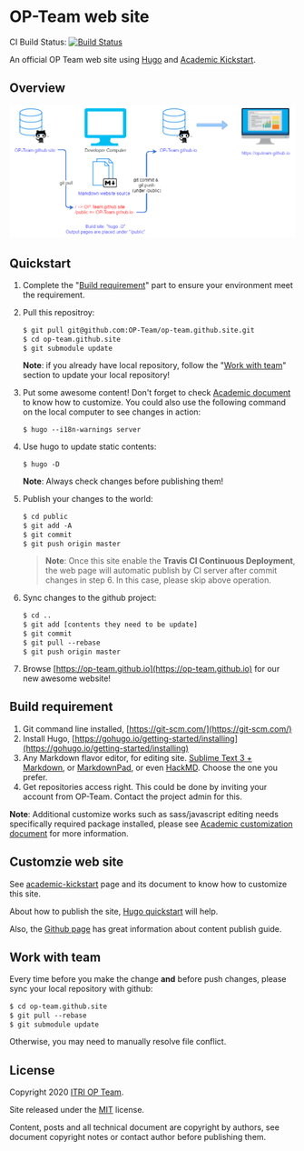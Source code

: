 # OP-Team web site

CI Build Status: [![Build Status](https://travis-ci.org/OP-Team/op-team.github.site.svg?branch=master)](https://travis-ci.org/OP-Team/op-team.github.site)

An official OP Team web site using [Hugo](https://gohugo.io/) and [Academic Kickstart](https://sourcethemes.com/academic/).

## Overview
![img](docs/images/website-deploy-flow.png)

## Quickstart

1. Complete the "[Build requirement](#build-requirement)" part to ensure your environment meet the requirement.
2. Pull this repositroy:
	```=shell
	$ git pull git@github.com:OP-Team/op-team.github.site.git
	$ cd op-team.github.site
	$ git submodule update
	```
   **Note**: if you already have local repository, follow the "[Work with team](#work-with-team)" section to update your local repository!

3. Put some awesome content! Don't forget to check [Academic document](https://sourcethemes.com/academic/docs/get-started/) to know how to customize. 
You could also use the following command on the local computer to see changes in action:
	```=shell
	$ hugo --i18n-warnings server
	```
4. Use hugo to update static contents:
	```=shell
	$ hugo -D
	```
   **Note**: Always check changes before publishing them!

5. Publish your changes to the world:
	```=shell
	$ cd public
	$ git add -A
	$ git commit
	$ git push origin master
	```
	> **Note**: Once this site enable the **Travis CI Continuous Deployment**, the web page will automatic publish by CI server after commit changes in step 6.
	> In this case, please skip above operation.
	
6. Sync changes to the github project:
	```=shell
	$ cd ..
	$ git add [contents they need to be update]
	$ git commit
	$ git pull --rebase
	$ git push origin master
	```
7. Browse [https://op-team.github.io](https://op-team.github.io) for our new awesome website!

## Build requirement
1. Git command line installed, [https://git-scm.com/](https://git-scm.com/)
2. Install Hugo, [https://gohugo.io/getting-started/installing](https://gohugo.io/getting-started/installing)
3. Any Markdown flavor editor, for editing site. [Sublime Text 3 + Markdown](https://www.itread01.com/content/1515506209.html), or [MarkdownPad](http://markdownpad.com/), or even [HackMD](https://hackmd.io/). Choose the one you prefer.
4. Get repositories access right. This could be done by inviting your account from OP-Team. Contact the project admin for this.

**Note**: Additional customize works such as sass/javascript editing needs specifically required package installed, please see [Academic customization document](https://sourcethemes.com/academic/docs/customization/) for more information.

## Customzie web site

See [academic-kickstart](https://github.com/sourcethemes/academic-kickstart) page and its document to know how to customize this site.

About how to publish the site, [Hugo quickstart](https://gohugo.io/getting-started/quick-start/) will help.

Also, the [Github page](https://pages.github.com/) has great information about content publish guide. 


## Work with team

Every time before you make the change __and__ before push changes, please sync your local repository with github:
```=shell
$ cd op-team.github.site
$ git pull --rebase
$ git submodule update

```
Otherwise, you may need to manually resolve file conflict.


## License

Copyright 2020 [ITRI OP Team](https://itri.org.tw).

Site released under the [MIT](https://github.com/OP-TEAM/op-team.github.io/blob/master/LICENSE.md) license.

Content, posts and all technical document are copyright by authors, see document copyright notes or contact author before publishing them.


